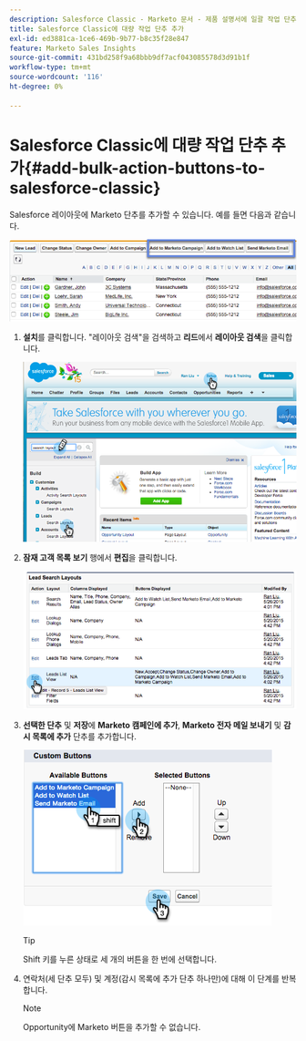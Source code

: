 ```yaml
---
description: Salesforce Classic - Marketo 문서 - 제품 설명서에 일괄 작업 단추 추가
title: Salesforce Classic에 대량 작업 단추 추가
exl-id: ed3881ca-1ce6-469b-9b77-b8c35f28e847
feature: Marketo Sales Insights
source-git-commit: 431bd258f9a68bbb9df7acf043085578d3d91b1f
workflow-type: tm+mt
source-wordcount: '116'
ht-degree: 0%

---
```


# Salesforce Classic에 대량 작업 단추 추가{#add-bulk-action-buttons-to-salesforce-classic}

Salesforce 레이아웃에 Marketo 단추를 추가할 수 있습니다. 예를 들면 다음과 같습니다.

![](assets/add-bulk-action-buttons-to-salesforce-classic-1.png)

1. **설치**&#x200B;를 클릭합니다. &quot;레이아웃 검색&quot;을 검색하고 **리드**&#x200B;에서 **레이아웃 검색**&#x200B;을 클릭합니다.

   ![](assets/add-bulk-action-buttons-to-salesforce-classic-2.png)

1. **잠재 고객 목록 보기** 행에서 **편집**&#x200B;을 클릭합니다.

   ![](assets/add-bulk-action-buttons-to-salesforce-classic-3.png)

1. **선택한 단추** 및 **저장**&#x200B;에 **Marketo 캠페인에 추가**, **Marketo 전자 메일 보내기** 및 **감시 목록에 추가** 단추를 추가합니다.

   ![](assets/add-bulk-action-buttons-to-salesforce-classic-4.png)

   >[!TIP]
   >
   >Shift 키를 누른 상태로 세 개의 버튼을 한 번에 선택합니다.

1. 연락처(세 단추 모두) 및 계정(감시 목록에 추가 단추 하나만)에 대해 이 단계를 반복합니다.

   >[!NOTE]
   >
   >Opportunity에 Marketo 버튼을 추가할 수 없습니다.
